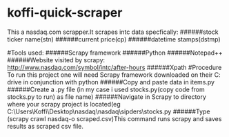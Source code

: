 koffi-quick-scraper
===================
 This a nasdaq.com scrapper.It scrapes intc data specfically:
######stock ticker name(stn)
######current price(cp)
######datetime stamps(dstmp)
 
#Tools used: 
######Scrapy framework
######Python
######Notepad++
######Website visited by scrapy: http://www.nasdaq.com/symbol/intc/after-hours
######Xpath
#Procedure
To run this project one will need Scrapy framework downloaded on their C: drive in conjunction with python
######Copy and paste data in items.py
######Create a .py file (in my case i used stocks.py(copy code from stocks.py to run) as file name)
######Navigate in Scrapy to directory where your scrapy project is located(eg C:\Users\Koffi\Desktop\nasdaq\nasdaq\sipders\stocks.py
######Type (scrapy crawl nasdaq-o scraped.csv)This command runs scrapy and saves results as scraped csv file.
